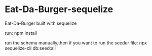 # Eat-Da-Burger-sequelize
Eat-Da-Burger built with sequelize

run: 
npm install 

run the schema manually,then if you want to run the seeder file:
npx sequelize-cli db:seed:all
